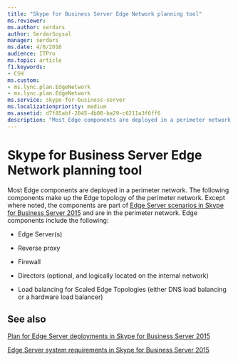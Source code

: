 ```yaml
---
title: "Skype for Business Server Edge Network planning tool"
ms.reviewer: 
ms.author: serdars
author: SerdarSoysal
manager: serdars
ms.date: 4/8/2016
audience: ITPro
ms.topic: article
f1.keywords:
- CSH
ms.custom:
- ms.lync.plan.EdgeNetwork
- ms.lync.plan.EdgeNetwork
ms.service: skype-for-business-server
ms.localizationpriority: medium
ms.assetid: d7f85abf-2045-4b08-ba29-c6211a3f6ff6
description: "Most Edge components are deployed in a perimeter network. These components make up the Edge topology of the perimeter network. Except where noted, the components noted here are part of Edge Server scenarios in Skype for Business Server 2015 and are in the perimeter network."
---
```


# Skype for Business Server Edge Network planning tool
 
Most Edge components are deployed in a perimeter network. The following components make up the Edge topology of the perimeter network. Except where noted, the components are part of [Edge Server scenarios in Skype for Business Server 2015](../../plan-your-deployment/edge-server-deployments/scenarios.md) and are in the perimeter network. Edge components include the following:
  
- Edge Server(s)
    
- Reverse proxy
    
- Firewall
    
- Directors (optional, and logically located on the internal network)
    
- Load balancing for Scaled Edge Topologies (either DNS load balancing or a hardware load balancer)
    
## See also

[Plan for Edge Server deployments in Skype for Business Server 2015](../../plan-your-deployment/edge-server-deployments/edge-server-deployments.md)
  
[Edge Server system requirements in Skype for Business Server 2015](../../plan-your-deployment/edge-server-deployments/system-requirements.md)
